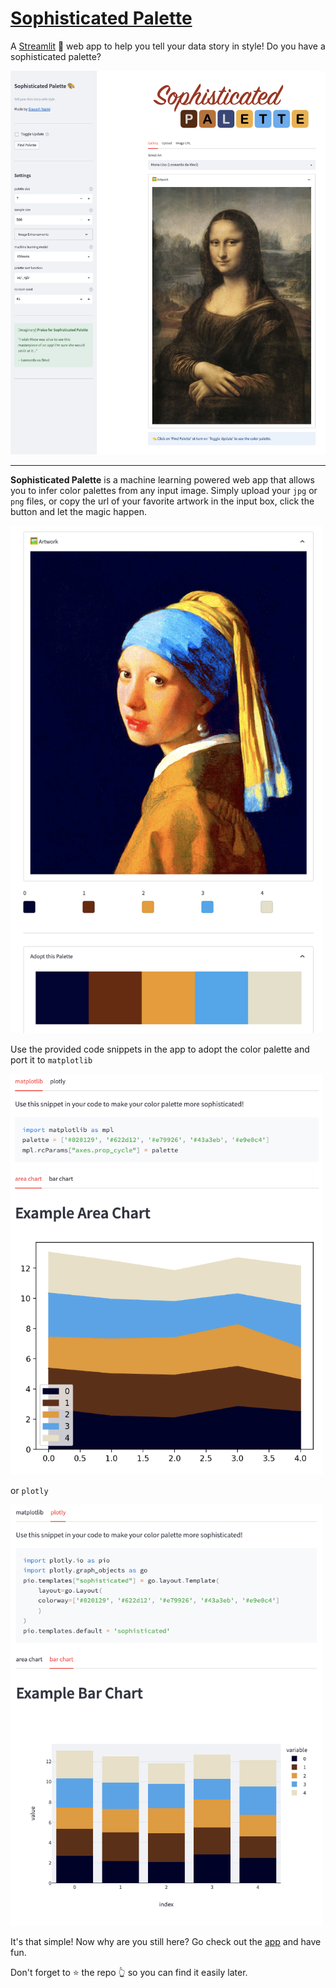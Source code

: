 # [Sophisticated Palette](https://syasini-sophisticated-palette-app-dkc725.streamlitapp.com/)

A [Streamlit](https://streamlit.io/) 🎈 web app to help you tell your data story in style! Do you have a sophisticated palette? 



[<img src="media/example_sophisticated_palette.png" >](https://syasini-sophisticated-palette-app-dkc725.streamlitapp.com/)


---

**Sophisticated Palette** is a machine learning powered web app that allows you to infer color palettes from any input image. Simply upload your `jpg` or `png` files, or copy the url of your favorite artwork in the input box, click the button and let the magic happen. 


<img src="media/example_adopt.png" width="500">

Use the provided code snippets in the app to adopt the color palette and port it to `matplotlib`

<img src="media/example_matplotlib.png" width="500">

or `plotly`

<img src="media/example_plotly.png" width="500">

It's that simple! Now why are you still here? Go check out the [app](https://syasini-sophisticated-palette-app-dkc725.streamlitapp.com/) and have fun. 

Don't forget to ⭐️ the repo 👆 so you can find it easily later.
